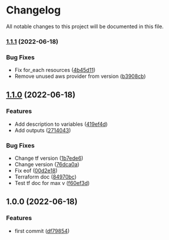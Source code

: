 # Changelog

All notable changes to this project will be documented in this file.

### [1.1.1](https://github.com/syneki/terraform-kubernetes-rbac/compare/v1.1.0...v1.1.1) (2022-06-18)


### Bug Fixes

* Fix for_each resources ([4b45d11](https://github.com/syneki/terraform-kubernetes-rbac/commit/4b45d119996e60659c29ce6d6ca420381ae6fe9e))
* Remove unused aws provider from version ([b3908cb](https://github.com/syneki/terraform-kubernetes-rbac/commit/b3908cbc468beaddbb51a1a62d80f9e59db00ebe))

## [1.1.0](https://github.com/Syneki/terraform-k8s-rbac/compare/v1.0.0...v1.1.0) (2022-06-18)


### Features

* Add description to variables ([419ef4d](https://github.com/Syneki/terraform-k8s-rbac/commit/419ef4d215866a18a80164e8aee55e17f5801409))
* Add outputs ([2714043](https://github.com/Syneki/terraform-k8s-rbac/commit/2714043da6c3b5f15958bcfba653f0a6ca632311))


### Bug Fixes

* Change tf version ([1b7ede6](https://github.com/Syneki/terraform-k8s-rbac/commit/1b7ede60c2da959ff47edd4d8ede380dd16dc6df))
* Change version ([76dca0a](https://github.com/Syneki/terraform-k8s-rbac/commit/76dca0a46f46179330e18e68533cca567566af74))
* Fix eof ([00d2e18](https://github.com/Syneki/terraform-k8s-rbac/commit/00d2e1857e4e6c35f1a9608a838c0a399a4b6fac))
* Terraform doc ([84970bc](https://github.com/Syneki/terraform-k8s-rbac/commit/84970bc0a1ccc09ed8b16af6afcec617ac514534))
* Test tf doc for max v ([f60ef3d](https://github.com/Syneki/terraform-k8s-rbac/commit/f60ef3d64eab34b02e7c630392fef2104ba30d4f))

## 1.0.0 (2022-06-18)


### Features

* first commit ([df79854](https://github.com/Syneki/terraform-k8s-rbac/commit/df79854cce81c56b318acd36be8b982ef865312b))
